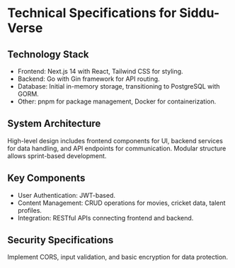 # Technical Specifications for Siddu-Verse

## Technology Stack
- Frontend: Next.js 14 with React, Tailwind CSS for styling.
- Backend: Go with Gin framework for API routing.
- Database: Initial in-memory storage, transitioning to PostgreSQL with GORM.
- Other: pnpm for package management, Docker for containerization.

## System Architecture
High-level design includes frontend components for UI, backend services for data handling, and API endpoints for communication. Modular structure allows sprint-based development.

## Key Components
- User Authentication: JWT-based.
- Content Management: CRUD operations for movies, cricket data, talent profiles.
- Integration: RESTful APIs connecting frontend and backend.

## Security Specifications
Implement CORS, input validation, and basic encryption for data protection.